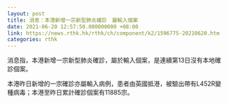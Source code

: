 ```yaml
---
layout: post
title: 消息：本港新增一宗新型肺炎確診　屬輸入個案
date: 2021-06-20 12:57:50.000000000 +08:00
link: https://news.rthk.hk/rthk/ch/component/k2/1596775-20210620.htm
categories: rthk
---
```


消息指，本港新增一宗新型肺炎確診，屬於輸入個案，是連續第13日沒有本地確診個案。

本港昨日新增的一宗確診亦屬輸入病例，患者由英國抵港，被驗出帶有L452R變種病毒；本港至昨日累計確診個案有11885宗。
